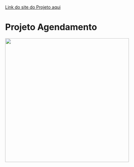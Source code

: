 <a href="https://renangfs77.000webhostapp.com/ligasalao.php">Link do site do Projeto aqui </a>
# Projeto Agendamento
<img src="https://user-images.githubusercontent.com/61218420/110827162-8ee32480-8274-11eb-8600-aab9d13ae720.gif" width="400">


